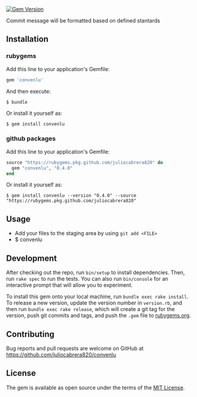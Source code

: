 [![Gem Version](https://badge.fury.io/rb/convenlu.svg)](https://badge.fury.io/rb/convenlu)

Commit message will be formatted based on defined stantards

## Installation

### rubygems

Add this line to your application's Gemfile:

```ruby
gem 'convenlu'
```

And then execute:

    $ bundle

Or install it yourself as:

    $ gem install convenlu

### github packages

Add this line to your application's Gemfile:

```ruby
source "https://rubygems.pkg.github.com/juliocabrera820" do
  gem "convenlu", "0.4.0"
end
```

Or install it yourself as:

    $ gem install convenlu --version "0.4.0" --source "https://rubygems.pkg.github.com/juliocabrera820"

## Usage

* Add your files to the staging area by using `git add <FILE>`
*    $ convenlu

## Development

After checking out the repo, run `bin/setup` to install dependencies. Then, run `rake spec` to run the tests. You can also run `bin/console` for an interactive prompt that will allow you to experiment.

To install this gem onto your local machine, run `bundle exec rake install`. To release a new version, update the version number in `version.rb`, and then run `bundle exec rake release`, which will create a git tag for the version, push git commits and tags, and push the `.gem` file to [rubygems.org](https://rubygems.org).

## Contributing

Bug reports and pull requests are welcome on GitHub at https://github.com/juliocabrera820/convenlu

## License

The gem is available as open source under the terms of the [MIT License](https://opensource.org/licenses/MIT).
